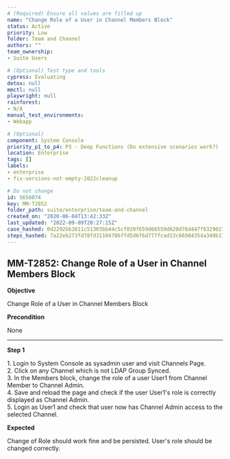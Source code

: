 ```yaml
---
# (Required) Ensure all values are filled up
name: "Change Role of a User in Channel Members Block"
status: Active
priority: Low
folder: Team and Channel
authors: ""
team_ownership: 
- Suite Users

# (Optional) Test type and tools
cypress: Evaluating
detox: null
mmctl: null
playwright: null
rainforest: 
- N/A
manual_test_environments: 
- Webapp

# (Optional)
component: System Console
priority_p1_to_p4: P3 - Deep Functions (Do extensive scenarios work?)
location: Enterprise
tags: []
labels: 
- enterprise
- fix-versions-not-empty-2022cleanup

# Do not change
id: 5656074
key: MM-T2852
folder_path: suite/enterprise/team-and-channel
created_on: "2020-06-04T13:42:33Z"
last_updated: "2022-09-09T20:27:15Z"
case_hashed: 0d2292bb3811c51303bb44c5cf039f659d66559d620d76d447f6329021cfb31868adcb7c6cd46064789e47d53bb25f33
steps_hashed: 7a22eb273fd78fd31104786ffd5d6f6d777fcad13c66984354a349b17c3d2e7765a9d07af9165c9ba47a94a18afef8e5
---
```


## MM-T2852: Change Role of a User in Channel Members Block

**Objective**

Change Role of a User in Channel Members Block

**Precondition**

None

---

**Step 1**

1\. Login to System Console as sysadmin user and visit Channels Page.\
2\. Click on any Channel which is not LDAP Group Synced.\
3\. In the Members block, change the role of a user User1 from Channel Member to Channel Admin.\
4\. Save and reload the page and check if the user User1's role is correctly displayed as Channel Admin.\
5\. Login as User1 and check that user now has Channel Admin access to the selected Channel.

**Expected**

Change of Role should work fine and be persisted. User's role should be changed correctly.
